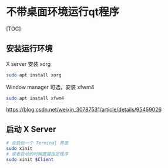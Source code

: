 # 不带桌面环境运行qt程序

[TOC]

## 安装运行环境

X server 安装 xorg

```bash
sudo apt install xorg
```

Window manager 可选，安装 xfwm4

```bash
sudo apt install xfwm4
```

https://blog.csdn.net/weixin_30787531/article/details/95459026

## 启动 X Server

```bash
# 会启动一个 Terminal 界面
sudo xinit
# 或者启动的时候直接指定程序
sudo xinit $Client
```

